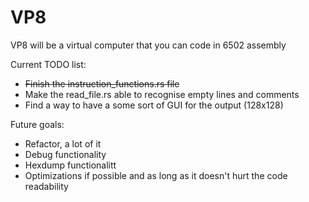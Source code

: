 # VP8

VP8 will be a virtual computer that you can code in 6502 assembly

Current TODO list:
- ~~Finish the instruction_functions.rs file~~
- Make the read_file.rs able to recognise empty lines and comments
- Find a way to have a some sort of GUI for the output (128x128)

Future goals:
- Refactor, a lot of it
- Debug functionality
- Hexdump functionalitt
- Optimizations if possible and as long as it doesn't hurt the code readability
